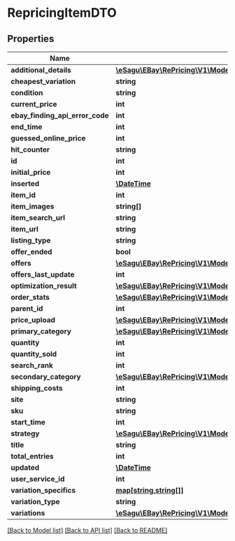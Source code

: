 # RepricingItemDTO

## Properties
Name | Type | Description | Notes
------------ | ------------- | ------------- | -------------
**additional_details** | [**\eSagu\EBay\RePricing\V1\Model\RepricingItemAdditionalDetailsDTO**](RepricingItemAdditionalDetailsDTO.md) |  | [optional] 
**cheapest_variation** | **string** |  | [optional] 
**condition** | **string** |  | [optional] 
**current_price** | **int** |  | [optional] 
**ebay_finding_api_error_code** | **int** |  | [optional] 
**end_time** | **int** |  | [optional] 
**guessed_online_price** | **int** |  | [optional] 
**hit_counter** | **string** |  | [optional] 
**id** | **int** |  | [optional] 
**initial_price** | **int** |  | [optional] 
**inserted** | [**\DateTime**](\DateTime.md) |  | [optional] 
**item_id** | **int** |  | [optional] 
**item_images** | **string[]** |  | [optional] 
**item_search_url** | **string** |  | [optional] 
**item_url** | **string** |  | [optional] 
**listing_type** | **string** |  | [optional] 
**offer_ended** | **bool** |  | [optional] 
**offers** | [**\eSagu\EBay\RePricing\V1\Model\ItemOfferDTO[]**](ItemOfferDTO.md) |  | [optional] 
**offers_last_update** | **int** |  | [optional] 
**optimization_result** | [**\eSagu\EBay\RePricing\V1\Model\RepricingItemOptimizationResultDTO**](RepricingItemOptimizationResultDTO.md) |  | [optional] 
**order_stats** | [**\eSagu\EBay\RePricing\V1\Model\RepricingItemOrderStatsDTO**](RepricingItemOrderStatsDTO.md) |  | [optional] 
**parent_id** | **int** |  | [optional] 
**price_upload** | [**\eSagu\EBay\RePricing\V1\Model\RepricingItemPriceUploadDTO**](RepricingItemPriceUploadDTO.md) |  | [optional] 
**primary_category** | [**\eSagu\EBay\RePricing\V1\Model\EbayCategoryDTO**](EbayCategoryDTO.md) |  | [optional] 
**quantity** | **int** |  | [optional] 
**quantity_sold** | **int** |  | [optional] 
**search_rank** | **int** |  | [optional] 
**secondary_category** | [**\eSagu\EBay\RePricing\V1\Model\EbayCategoryDTO**](EbayCategoryDTO.md) |  | [optional] 
**shipping_costs** | **int** |  | [optional] 
**site** | **string** |  | [optional] 
**sku** | **string** |  | [optional] 
**start_time** | **int** |  | [optional] 
**strategy** | [**\eSagu\EBay\RePricing\V1\Model\RepricingItemStrategyDTO**](RepricingItemStrategyDTO.md) |  | [optional] 
**title** | **string** |  | [optional] 
**total_entries** | **int** |  | [optional] 
**updated** | [**\DateTime**](\DateTime.md) |  | [optional] 
**user_service_id** | **int** |  | [optional] 
**variation_specifics** | [**map[string,string[]]**](array.md) |  | [optional] 
**variation_type** | **string** |  | [optional] 
**variations** | [**\eSagu\EBay\RePricing\V1\Model\RepricingItemDTO[]**](RepricingItemDTO.md) |  | [optional] 

[[Back to Model list]](../README.md#documentation-for-models) [[Back to API list]](../README.md#documentation-for-api-endpoints) [[Back to README]](../README.md)


